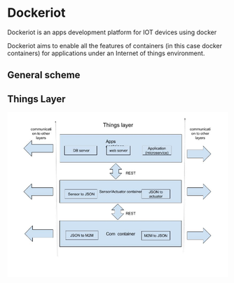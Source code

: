 # Dockeriot

Dockeriot is an apps development platform for IOT devices using docker

Dockeriot aims to enable all the features of containers (in this case docker containers) for applications
under an Internet of things environment. 


## General scheme



## Things Layer

<img src="./Things layer2.jpg ">
 






